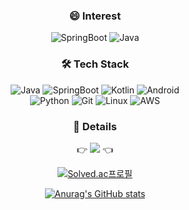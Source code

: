 
<div align=center>

<!-- ![header](https://capsule-render.vercel.app/api?type=waving&color=auto&height=130&section=header&text=&fontColor=FFFFFF&fontSize=30&fontAlignY=30) -->

### 😄 Interest
![SpringBoot](https://img.shields.io/badge/SpringBoot-%236DB33F.svg?style=flat-square&logo=spring&logoColor=white) ![Java](https://img.shields.io/badge/Java-%231287B1.svg?style=flat-square&logo=java&logoColor=white)

### 🛠 Tech Stack

![Java](https://img.shields.io/badge/Java-%231287B1.svg?style=flat-square&logo=java&logoColor=white)
![SpringBoot](https://img.shields.io/badge/SpringBoot-%236DB33F.svg?style=flat-square&logo=spring&logoColor=white)
![Kotlin](https://img.shields.io/badge/Kotlin-%230095D5.svg?style=flat-square&logo=kotlin&logoColor=white)
![Android](https://img.shields.io/badge/Android-3DDC84?style=flat-square&logo=android&logoColor=white)  
![Python](https://img.shields.io/badge/Python-3670A0?style=flat-square&logo=python&logoColor=ffdd54)
![Git](https://img.shields.io/badge/Git-%23F05033.svg?style=flat-square&logo=git&logoColor=white)
![Linux](https://img.shields.io/badge/Linux-FCC624?style=flat-square&logo=linux&logoColor=black) 
![AWS](https://img.shields.io/badge/AWS-%23FF9900.svg?style=flat-square&logo=amazon-aws&logoColor=white)
  
<!-- 
![MariaDB](https://img.shields.io/badge/MariaDB-003545?style=flat-square&logo=mariadb&logoColor=white)
![Redis](https://img.shields.io/badge/Redis-%23DD0031.svg?style=flat-square&logo=redis&logoColor=white)
![Jenkins](https://img.shields.io/badge/Jenkins-%232C5263.svg?style=flat-square&logo=jenkins&logoColor=white)
![Docker](https://img.shields.io/badge/Docker-%230db7ed.svg?style=flat-square&logo=docker&logoColor=white)
![Ubuntu](https://img.shields.io/badge/Ubuntu-E95420?style=flat-square&logo=ubuntu&logoColor=white)
-->


### 📝 Details

👉 [![](https://img.shields.io/badge/포트폴리오-8CA1AF?style=flat-square&logo=read%20the%20docs&logoColor=white)](https://github.com/guswns3371/Portfolio) 👈

[![Solved.ac프로필](http://mazassumnida.wtf/api/v2/generate_badge?boj=guswns3371)](https://solved.ac/guswns3371)
  
[![Anurag's GitHub stats](https://github-readme-stats.vercel.app/api?username=guswns3371&show_icons=true&theme=dracula)](https://github.com/anuraghazra/github-readme-stats)
  
</div>
